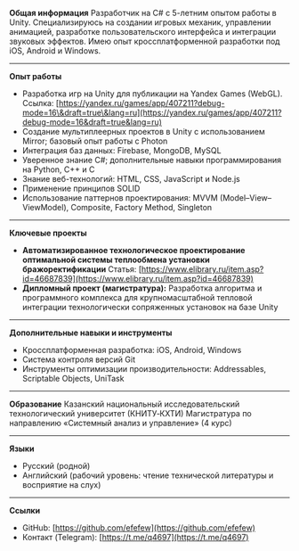 **Общая информация**
Разработчик на C# с 5-летним опытом работы в Unity. Специализируюсь на создании игровых механик, управлении анимацией, разработке пользовательского интерфейса и интеграции звуковых эффектов. Имею опыт кроссплатформенной разработки под iOS, Android и Windows.

---

**Опыт работы**

* Разработка игр на Unity для публикации на Yandex Games (WebGL).
  Ссылка: [https://yandex.ru/games/app/407211?debug-mode=16\&draft=true\&lang=ru](https://yandex.ru/games/app/407211?debug-mode=16&draft=true&lang=ru)
* Создание мультиплеерных проектов в Unity с использованием Mirror; базовый опыт работы с Photon
* Интеграция баз данных: Firebase, MongoDB, MySQL
* Уверенное знание C#; дополнительные навыки программирования на Python, C++ и C
* Знание веб-технологий: HTML, CSS, JavaScript и Node.js
* Применение принципов SOLID
* Использование паттернов проектирования: MVVM (Model–View–ViewModel), Composite, Factory Method, Singleton

---

**Ключевые проекты**

* **Автоматизированное технологическое проектирование оптимальной системы теплообмена установ­ки бражоректификации**
  Статья: [https://www.elibrary.ru/item.asp?id=46687839](https://www.elibrary.ru/item.asp?id=46687839)
* **Дипломный проект (магистратура):** Разработка алгоритма и программного комплекса для крупномасштабной тепловой интеграции технологически сопряженных установок на базе Unity

---

**Дополнительные навыки и инструменты**

* Кроссплатформенная разработка: iOS, Android, Windows
* Система контроля версий Git
* Инструменты оптимизации производительности: Addressables, Scriptable Objects, UniTask

---

**Образование**
Казанский национальный исследовательский технологический университет (КНИТУ‑КХТИ)
Магистратура по направлению «Системный анализ и управление» (4 курс)

---

**Языки**

* Русский (родной)
* Английский (рабочий уровень: чтение технической литературы и восприятие на слух)

---

**Ссылки**

* GitHub: [https://github.com/efefew](https://github.com/efefew)
* Контакт (Telegram): [https://t.me/q4697](https://t.me/q4697)
